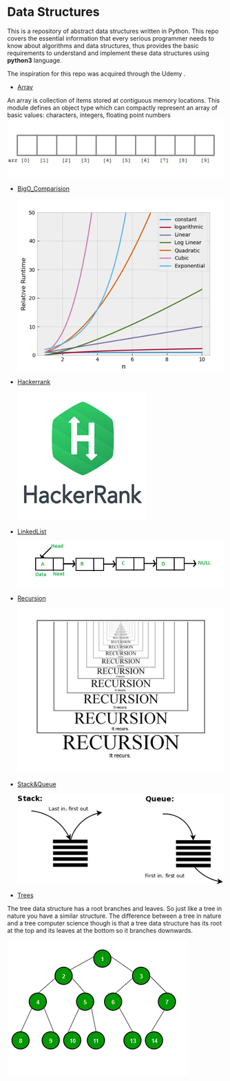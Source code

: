 # Data Structures

This is a repository of abstract data structures written in Python.
This repo covers the essential information that every serious programmer needs to know about algorithms and 
data structures, thus provides the basic requirements to understand and implement 
these data structures using **python3** language.

The inspiration for this repo was acquired through the Udemy .


- [Array](https://github.com/KUMAWAT55/Data-Structure/tree/master/Array)

An array is collection of items stored at contiguous memory locations.
This module defines an object type which can compactly represent an array of basic values: characters, integers, floating point numbers
  ![Array](images/array-declaraction.jpg)
- [BigO_Comparision](https://github.com/KUMAWAT55/Data-Structure/tree/master/BigO_Comparision)

  ![BigO_Comparision](images/BigO-OutputPlot.png)
- [Hackerrank](https://github.com/KUMAWAT55/Data-Structure/tree/master/Hackerrank)

  ![Hackerrank](images/hackerrank-logo.jpg)
- [LinkedList](https://github.com/KUMAWAT55/Data-Structure/tree/master/LinkedList)

  ![LinkedList](images/Linkedlist.png)
- [Recursion](https://github.com/KUMAWAT55/Data-Structure/tree/master/Recursion)  

  ![Recursion](images/Recursion.jpg)


- [Stack&Queue](https://github.com/KUMAWAT55/Data-Structure/tree/master/Stack&Queue)

  ![Stack&Queue](images/Stack&Queue.png)
- [Trees](https://github.com/KUMAWAT55/Data-Structure/tree/master/Trees)

The tree data structure has a root branches and leaves.
So just like a tree in nature you have a similar structure.
The difference between a tree in nature and a tree computer science 
though is that a tree data structure
has its root at the top and its leaves at the bottom so it branches downwards.

  ![Trees](images/Trees.png)
  